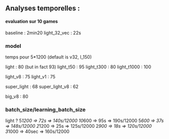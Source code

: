 ## Analyses temporelles :

#### evaluation sur 10 games

baseline : 2min20
light_32_vec : 22s

### model
temps pour 5*1200 (default is v32, l_150)

light : 80 (but in fact 93)
light_t50 : 95
light_t300 : 80
light_t1000 : 100

light_v8 : 75
light_v1 : 75

super_light : 68
super_light_v8 : 62

big_v8 : 80



### batch_size/learning_batch_size

light ?
5*1200 => 72s => 140s/12000
10*600 => 95s => 190s/12000
5*600 => 37s => 148s/12000
2*1200 => 25s => 125s/12000
2*900 => 18s => 120s/12000
3*1000 => 40sec => 160s/12000
